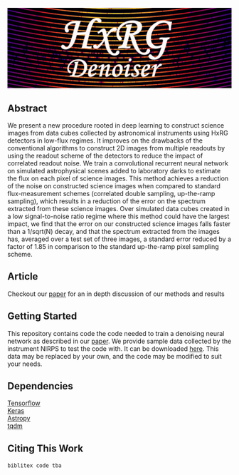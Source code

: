 ![test](https://github.com/GuillaumePayeur/HxRG-denoiser/blob/main/HxRG_denoiser.PNG?raw=true)
## Abstract
We present a new procedure rooted in deep learning to construct science images from data cubes collected by astronomical instruments using HxRG detectors in low-flux regimes. It improves on the drawbacks of the conventional algorithms to construct 2D images from multiple readouts by using the readout scheme of the detectors to reduce the impact of correlated readout noise. We train a convolutional recurrent neural network on simulated astrophysical scenes added to laboratory darks to estimate the flux on each pixel of science images. This method achieves a reduction of the noise on constructed science images when compared to standard flux-measurement schemes (correlated double sampling, up-the-ramp sampling), which results in a reduction of the error on the spectrum extracted from these science images. Over simulated data cubes created in a low signal-to-noise ratio regime where this method could have the largest impact, we find that the error on our constructed science images falls faster than a 1/sqrt(N) decay, and that the spectrum extracted from the images has, averaged over a test set of three images, a standard error reduced by a factor of 1.85 in comparison to the standard up-the-ramp pixel sampling scheme.
## Article
Checkout our [paper](https://arxiv.org/pdf/2205.01866.pdf) for an in depth discussion of our methods and results
## Getting Started
This repository contains code the code needed to train a denoising neural network as described in our [paper](https://arxiv.org/pdf/2205.01866.pdf). We provide sample data collected by the instrument NIRPS to test the code with. It can be downloaded [here](https://www.astro.umontreal.ca/~artigau/ml/). This data may be replaced by your own, and the code may be modified to suit your needs. 
## Dependencies
[Tensorflow](https://github.com/tensorflow/tensorflow "Tensorflow on GitHub")  
[Keras](https://github.com/keras-team/keras "Keras on GitHub")  
[Astropy](https://github.com/astropy/astropy "Astropy on GitHub")  
[tqdm](https://github.com/tqdm/tqdm "tqdm on GitHub")
## Citing This Work
```
biblitex code tba
```
